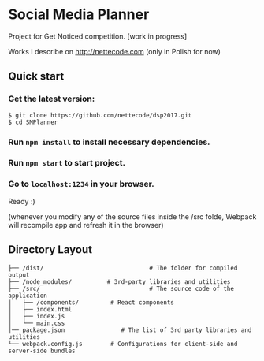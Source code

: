 # Social Media Planner

Project for Get Noticed competition.
[work in progress]

Works I describe on http://nettecode.com (only in Polish for now)

## Quick start

### Get the latest version:
```shell
$ git clone https://github.com/nettecode/dsp2017.git
$ cd SMPlanner
```

### Run `npm install` to install necessary dependencies.
### Run `npm start` to start project.
### Go to `localhost:1234` in your browser.
Ready :)

(whenever you modify any of the source files inside the /src folde, Webpack will recompile app and refresh it in the browser)

## Directory Layout
```
├── /dist/                              # The folder for compiled output
├── /node_modules/          # 3rd-party libraries and utilities
├── /src/                               # The source code of the application
│   ├── /components/         # React components
│   ├── index.html
│   ├── index.js
│   └── main.css
│── package.json                # The list of 3rd party libraries and utilities
└── webpack.config.js        # Configurations for client-side and server-side bundles
```